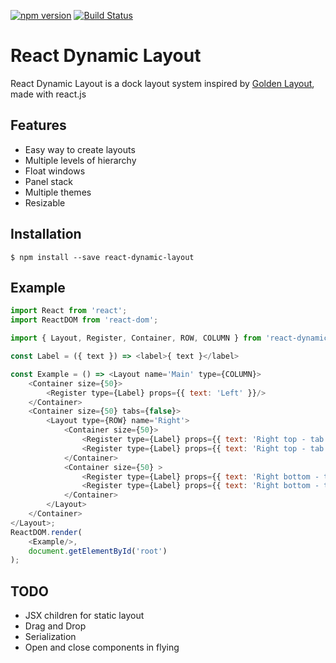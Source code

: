 [![npm version](https://img.shields.io/npm/v/react-dynamic-layout.svg?style=flat-square)](https://www.npmjs.com/package/react-dynamic-layout)
[![Build Status](https://travis-ci.org/albizures/react-dynamic-layout.svg?branch=master)](https://travis-ci.org/albizures/react-dynamic-layout)

# React Dynamic Layout

React Dynamic Layout is a dock layout system inspired by [Golden Layout](https://golden-layout.com), made with react.js

## Features

* Easy way to create layouts
* Multiple levels of hierarchy
* Float windows
* Panel stack
* Multiple themes
* Resizable

## Installation

    $ npm install --save react-dynamic-layout

## Example

```js
import React from 'react';
import ReactDOM from 'react-dom';

import { Layout, Register, Container, ROW, COLUMN } from 'react-dynamic-layout';

const Label = ({ text }) => <label>{ text }</label>

const Example = () => <Layout name='Main' type={COLUMN}>
    <Container size={50}>
        <Register type={Label} props={{ text: 'Left' }}/>
    </Container>
    <Container size={50} tabs={false}>
        <Layout type={ROW} name='Right'>
            <Container size={50}>
                <Register type={Label} props={{ text: 'Right top - tab 1' }}/>
                <Register type={Label} props={{ text: 'Right top - tab 2' }}/>
            </Container>
            <Container size={50} >
                <Register type={Label} props={{ text: 'Right bottom - tab 1' }}/>
                <Register type={Label} props={{ text: 'Right bottom - tab 2' }}/>
            </Container>
        </Layout>
    </Container>
</Layout>;
ReactDOM.render(
    <Example/>,
    document.getElementById('root')
);
```
## TODO
* JSX children for static layout
* Drag and Drop
* Serialization
* Open and close components in flying